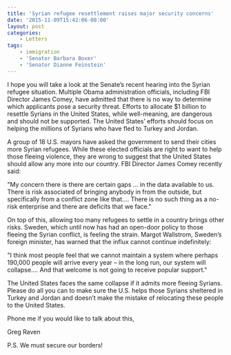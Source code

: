 ```yaml
---
title: 'Syrian refugee resettlement raises major security concerns'
date: '2015-11-09T15:42:06-08:00'
layout: post
categories:
    - Letters
tags:
    - immigration
    - 'Senator Barbara Boxer'
    - 'Senator Dianne Feinstein'
---
```


I hope you will take a look at the Senate’s recent hearing into the Syrian refugee situation. Multiple Obama administration officials, including FBI Director James Comey, have admitted that there is no way to determine which applicants pose a security threat. Efforts to allocate $1 billion to resettle Syrians in the United States, while well-meaning, are dangerous and should not be supported. The United States’ efforts should focus on helping the millions of Syrians who have fled to Turkey and Jordan.

A group of 18 U.S. mayors have asked the government to send their cities more Syrian refugees. While these elected officials are right to want to help those fleeing violence, they are wrong to suggest that the United States should allow any more into our country. FBI Director James Comey recently said:

"My concern there is there are certain gaps ... in the data available to us. There is risk associated of bringing anybody in from the outside, but specifically from a conflict zone like that.... There is no such thing as a no-risk enterprise and there are deficits that we face."

On top of this, allowing too many refugees to settle in a country brings other risks. Sweden, which until now has had an open-door policy to those fleeing the Syrian conflict, is feeling the strain. Margot Wallstrom, Sweden’s foreign minister, has warned that the influx cannot continue indefinitely:

"I think most people feel that we cannot maintain a system where perhaps 190,000 people will arrive every year – in the long run, our system will collapse.... And that welcome is not going to receive popular support."

The United States faces the same collapse if it admits more fleeing Syrians. Please do all you can to make sure the U.S. helps those Syrians sheltered in Turkey and Jordan and doesn’t make the mistake of relocating these people to the United States.

Phone me if you would like to talk about this,

Greg Raven

P.S. We must secure our borders!